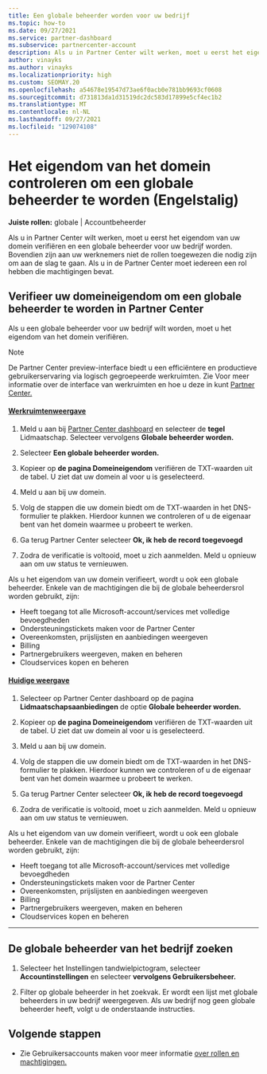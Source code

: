 ```yaml
---
title: Een globale beheerder worden voor uw bedrijf
ms.topic: how-to
ms.date: 09/27/2021
ms.service: partner-dashboard
ms.subservice: partnercenter-account
description: Als u in Partner Center wilt werken, moet u eerst het eigendom van uw domein verifiëren. Meer informatie over hoe u dit doet en hoe u een globale beheerder wordt die gebruikers kan toevoegen.
author: vinayks
ms.author: vinayks
ms.localizationpriority: high
ms.custom: SEOMAY.20
ms.openlocfilehash: a54678e19547d73ae6f0acb0e781bb9693cf0608
ms.sourcegitcommit: d731813da1d31519dc2dc583d17899e5cf4ec1b2
ms.translationtype: MT
ms.contentlocale: nl-NL
ms.lasthandoff: 09/27/2021
ms.locfileid: "129074108"
---
```

# <a name="verify-your-domain-ownership-to-become-global-admin"></a>Het eigendom van het domein controleren om een globale beheerder te worden (Engelstalig)

**Juiste rollen:** globale | Accountbeheerder

Als u in Partner Center wilt werken, moet u eerst het eigendom van uw domein verifiëren en een globale beheerder voor uw bedrijf worden. Bovendien zijn aan uw werknemers niet de rollen toegewezen die nodig zijn om aan de slag te gaan.  Als u in de Partner Center moet iedereen een rol hebben die machtigingen bevat.

## <a name="verify-your-domain-ownership-to-become-a-global-admin-in-partner-center"></a>Verifieer uw domeineigendom om een globale beheerder te worden in Partner Center

Als u een globale beheerder voor uw bedrijf wilt worden, moet u het eigendom van het domein verifiëren.

> [!NOTE]
> De Partner Center preview-interface biedt u een efficiëntere en productieve gebruikerservaring via logisch gegroepeerde werkruimten. Zie Voor meer informatie over de interface van werkruimten en hoe u deze in kunt [Partner Center.](get-around-partner-center.md#turn-workspaces-on-and-off)

#### <a name="workspaces-view"></a>[Werkruimtenweergave](#tab/workspaces-view)

1. Meld u aan bij [Partner Center dashboard](https://partner.microsoft.com/dashboard) en selecteer de **tegel** Lidmaatschap. Selecteer vervolgens **Globale beheerder worden.**

2. Selecteer **Een globale beheerder worden.**

3. Kopieer op **de pagina Domeineigendom** verifiëren de TXT-waarden uit de tabel. U ziet dat uw domein al voor u is geselecteerd.

4. Meld u aan bij uw domein.

5. Volg de stappen die uw domein biedt om de TXT-waarden in het DNS-formulier te plakken.  Hierdoor kunnen we controleren of u de eigenaar bent van het domein waarmee u probeert te werken.

6. Ga terug Partner Center selecteer **Ok, ik heb de record toegevoegd**

7. Zodra de verificatie is voltooid, moet u zich aanmelden. Meld u opnieuw aan om uw status te vernieuwen.

Als u het eigendom van uw domein verifieert, wordt u ook een globale beheerder. Enkele van de machtigingen die bij de globale beheerdersrol worden gebruikt, zijn:

- Heeft toegang tot alle Microsoft-account/services met volledige bevoegdheden
- Ondersteuningstickets maken voor de Partner Center
- Overeenkomsten, prijslijsten en aanbiedingen weergeven
- Billing
- Partnergebruikers weergeven, maken en beheren
- Cloudservices kopen en beheren

#### <a name="current-view"></a>[Huidige weergave](#tab/current-view)

1. Selecteer op Partner Center dashboard op de pagina **Lidmaatschapsaanbiedingen** de optie **Globale beheerder worden.**

2. Kopieer op **de pagina Domeineigendom** verifiëren de TXT-waarden uit de tabel. U ziet dat uw domein al voor u is geselecteerd.

3. Meld u aan bij uw domein.

4. Volg de stappen die uw domein biedt om de TXT-waarden in het DNS-formulier te plakken.  Hierdoor kunnen we controleren of u de eigenaar bent van het domein waarmee u probeert te werken.

5. Ga terug Partner Center selecteer **Ok, ik heb de record toegevoegd**

6. Zodra de verificatie is voltooid, moet u zich aanmelden. Meld u opnieuw aan om uw status te vernieuwen.

Als u het eigendom van uw domein verifieert, wordt u ook een globale beheerder. Enkele van de machtigingen die bij de globale beheerdersrol worden gebruikt, zijn:

- Heeft toegang tot alle Microsoft-account/services met volledige bevoegdheden
- Ondersteuningstickets maken voor de Partner Center
- Overeenkomsten, prijslijsten en aanbiedingen weergeven
- Billing
- Partnergebruikers weergeven, maken en beheren
- Cloudservices kopen en beheren

* * *

## <a name="find-the-companys-global-admin"></a>De globale beheerder van het bedrijf zoeken

1. Selecteer het Instellingen tandwielpictogram, selecteer **Accountinstellingen** en selecteer **vervolgens Gebruikersbeheer.**

2. Filter op globale beheerder in het zoekvak. Er wordt een lijst met globale beheerders in uw bedrijf weergegeven. Als uw bedrijf nog geen globale beheerder heeft, volgt u de onderstaande instructies.

## <a name="next-steps"></a>Volgende stappen

- Zie Gebruikersaccounts maken voor meer informatie [over rollen en machtigingen.](create-user-accounts-and-set-permissions.md) 